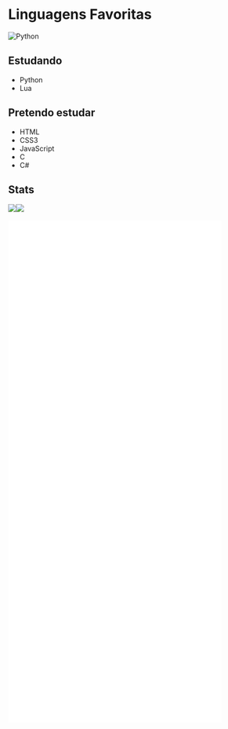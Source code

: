 # Linguagens Favoritas
 ![Python](https://img.shields.io/badge/Python-FFD43B?style=for-the-badge&logo=python&logoColor=darkgreen) 

## Estudando
- Python
- Lua

## Pretendo estudar
- HTML
- CSS3
- JavaScript
- C
- C#

## Stats

<img height="137px" src="https://github-readme-stats.vercel.app/api?username=wantedi&hide_title=true&hide_border=true&show_icons=true&include_all_commits=true&count_private=true&line_height=21&text_color=000&icon_color=000&bg_color=0,ea6161,ffc64d,fffc4d,52fa5a&theme=graywhite" /><img height="137px" src="https://github-readme-stats.vercel.app/api/top-langs/?username=wantedi&hide=html&hide_border=true&hide_title=true&layout=compact&langs_count=6&text_color=000&icon_color=fff&bg_color=0,52fa5a,4dfcff,c64dff&theme=graywhite" />

![Metrics](https://github.com/wantedi/wantedi/blob/main/github-metrics.svg)
